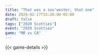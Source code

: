 ```yaml
---
title: "That was a sou'wester, that one"
date: 2020-02-17T15:26:00-05:00
draft: false
tags: ["2020 Scotties"]
event: "2020 Scotties"
game: "MB vs CA"
---
```

{{< game-details >}}
<!--more--> 